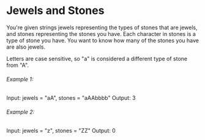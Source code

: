 # Jewels and Stones

You're given strings jewels representing the types of stones that are jewels, and stones representing the stones you have. Each character in stones is a type of stone you have. You want to know how many of the stones you have are also jewels.

Letters are case sensitive, so "a" is considered a different type of stone from "A".

###### Example 1:

Input: jewels = "aA", stones = "aAAbbbb"
Output: 3

###### Example 2:

Input: jewels = "z", stones = "ZZ"
Output: 0